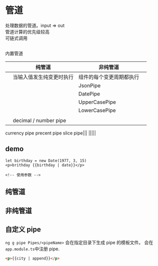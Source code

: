# 管道

处理数据的管道。input => out  
管道计算的优先级较高  
可链式调用

```js

```

内置管道

|     | 纯管道                   | 非纯管道                 |     |
| --- | ------------------------ | ------------------------ | --- |
|     | 当输入值发生纯变更时执行 | 组件的每个变更周期都执行 |     |
|     |                          | JsonPipe                 |     |
|     |                          | DatePipe                 |     |
|     |                          | UpperCasePipe            |     |
|     |                          | LowerCasePipe            |     |
|     |                          |                          |     |
|     | decimal / number pipe    |

currency pipe
precent pipe
slice pipe|||
|||||

## demo

```
let birthday = new Date(1977, 3, 15)
<p>brithday {{birthday | date}}</p>

<!-- 使用参数 -->
```

## 纯管道

## 非纯管道

## 自定义 pipe

`ng g pipe Pipes/<pipeName>`
会在指定目录下生成 pipe 的模板文件。
会在`app.module.ts`中注册 pipe.

```html
<p>{{city | append}}</p>
```
